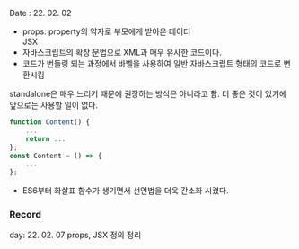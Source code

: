Date : 22. 02. 02

- props: property의 약자로 부모에게 받아온 데이터  
  JSX
- 자바스크립트의 확장 문법으로 XML과 매우 유사한 코드이다.
- 코드가 번들링 되는 과정에서 바벨을 사용하여 일반 자바스크립트 형태의 코드로 변환시킴

standalone은 매우 느리기 때문에 권장하는 방식은 아니라고 함. 더 좋은 것이 있기에 앞으로는 사용할 일이 없다.

```js
function Content() {
    ...
    return ...
};
const Content = () => {
    ...
};
```

- ES6부터 화살표 함수가 생기면서 선언법을 더욱 간소화 시켰다.

### Record

day: 22. 02. 07 props, JSX 정의 정리
